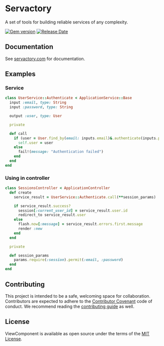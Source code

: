 # Servactory

A set of tools for building reliable services of any complexity.

[![Gem version](https://img.shields.io/gem/v/servactory?logo=rubygems&logoColor=fff)](https://rubygems.org/gems/servactory)
[![Release Date](https://img.shields.io/github/release-date/afuno/servactory)](https://github.com/afuno/servactory/releases)

## Documentation

See [servactory.com](https://servactory.com) for documentation.

## Examples

### Service

```ruby
class UserService::Authenticate < ApplicationService::Base
  input :email, type: String
  input :password, type: String

  output :user, type: User

  private

  def call
    if (user = User.find_by(email: inputs.email)&.authenticate(inputs.password))
      self.user = user
    else
      fail!(message: "Authentication failed")
    end
  end
end
```

### Using in controller

```ruby
class SessionsController < ApplicationController
  def create
    service_result = UserService::Authenticate.call(**session_params)

    if service_result.success?
      session[:current_user_id] = service_result.user.id
      redirect_to service_result.user
    else
      flash.now[:message] = service_result.errors.first.message
      render :new
    end
  end

  private

  def session_params
    params.require(:session).permit(:email, :password)
  end
end
```

## Contributing

This project is intended to be a safe, welcoming space for collaboration. Contributors are expected to adhere to the [Contributor Covenant](http://contributor-covenant.org) code of conduct. We recommend reading the [contributing guide](./website/docs/CONTRIBUTING.md) as well.

## License

ViewComponent is available as open source under the terms of the [MIT License](http://opensource.org/licenses/MIT).
